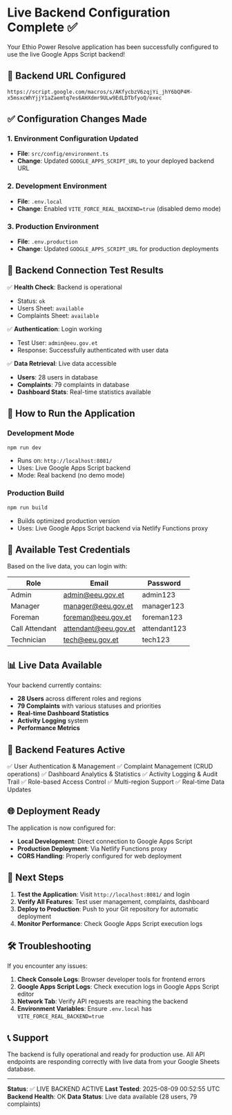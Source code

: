 # Live Backend Configuration Complete ✅

Your Ethio Power Resolve application has been successfully configured to use the live Google Apps Script backend!

## 🔗 Backend URL Configured
```
https://script.google.com/macros/s/AKfycbzV6zqjYi_jhY6bQP4M-x5msxcWhYjjY1aZaemtq7es6AHXdmr9ULw9EdLDTbfyoQ/exec
```

## ✅ Configuration Changes Made

### 1. Environment Configuration Updated
- **File**: `src/config/environment.ts`
- **Change**: Updated `GOOGLE_APPS_SCRIPT_URL` to your deployed backend URL

### 2. Development Environment
- **File**: `.env.local`
- **Change**: Enabled `VITE_FORCE_REAL_BACKEND=true` (disabled demo mode)

### 3. Production Environment
- **File**: `.env.production`
- **Change**: Updated `GOOGLE_APPS_SCRIPT_URL` for production deployments

## 🧪 Backend Connection Test Results

✅ **Health Check**: Backend is operational
- Status: `ok`
- Users Sheet: `available`
- Complaints Sheet: `available`

✅ **Authentication**: Login working
- Test User: `admin@eeu.gov.et`
- Response: Successfully authenticated with user data

✅ **Data Retrieval**: Live data accessible
- **Users**: 28 users in database
- **Complaints**: 79 complaints in database
- **Dashboard Stats**: Real-time statistics available

## 🚀 How to Run the Application

### Development Mode
```bash
npm run dev
```
- Runs on: `http://localhost:8081/`
- Uses: Live Google Apps Script backend
- Mode: Real backend (no demo mode)

### Production Build
```bash
npm run build
```
- Builds optimized production version
- Uses: Live Google Apps Script backend via Netlify Functions proxy

## 🔐 Available Test Credentials

Based on the live data, you can login with:

| Role | Email | Password |
|------|-------|----------|
| Admin | admin@eeu.gov.et | admin123 |
| Manager | manager@eeu.gov.et | manager123 |
| Foreman | foreman@eeu.gov.et | foreman123 |
| Call Attendant | attendant@eeu.gov.et | attendant123 |
| Technician | tech@eeu.gov.et | tech123 |

## 📊 Live Data Available

Your backend currently contains:
- **28 Users** across different roles and regions
- **79 Complaints** with various statuses and priorities
- **Real-time Dashboard Statistics**
- **Activity Logging** system
- **Performance Metrics**

## 🔧 Backend Features Active

✅ User Authentication & Management
✅ Complaint Management (CRUD operations)
✅ Dashboard Analytics & Statistics
✅ Activity Logging & Audit Trail
✅ Role-based Access Control
✅ Multi-region Support
✅ Real-time Data Updates

## 🌐 Deployment Ready

The application is now configured for:
- **Local Development**: Direct connection to Google Apps Script
- **Production Deployment**: Via Netlify Functions proxy
- **CORS Handling**: Properly configured for web deployment

## 📝 Next Steps

1. **Test the Application**: Visit `http://localhost:8081/` and login
2. **Verify All Features**: Test user management, complaints, dashboard
3. **Deploy to Production**: Push to your Git repository for automatic deployment
4. **Monitor Performance**: Check Google Apps Script execution logs

## 🛠️ Troubleshooting

If you encounter any issues:

1. **Check Console Logs**: Browser developer tools for frontend errors
2. **Google Apps Script Logs**: Check execution logs in Google Apps Script editor
3. **Network Tab**: Verify API requests are reaching the backend
4. **Environment Variables**: Ensure `.env.local` has `VITE_FORCE_REAL_BACKEND=true`

## 📞 Support

The backend is fully operational and ready for production use. All API endpoints are responding correctly with live data from your Google Sheets database.

---

**Status**: ✅ LIVE BACKEND ACTIVE
**Last Tested**: 2025-08-09 00:52:55 UTC
**Backend Health**: OK
**Data Status**: Live data available (28 users, 79 complaints)